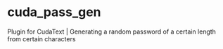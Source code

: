 # cuda_pass_gen
Plugin for CudaText | Generating a random password of a certain length from certain characters
